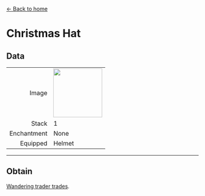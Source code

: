 [← Back to home](../)
# Christmas Hat

## Data
<table>
    <tr><td align="end">Image</td><td><img src="https://i.imgur.com/24UebcB.png" width="128"/></td></tr>
    <tr><td align="end">Stack</td><td>1</td></tr>
    <tr><td align="end">Enchantment</td><td>None</td></tr>
    <tr><td align="end">Equipped</td><td>Helmet</td></tr>
</table>

---

## Obtain
[Wandering trader trades](../feature/enhanced_wandering_trader.md).

